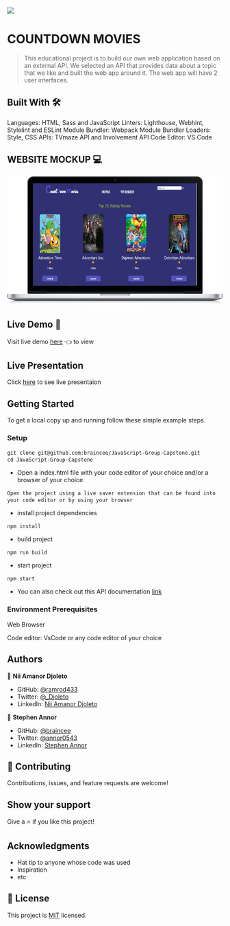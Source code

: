 ![](https://img.shields.io/badge/Microverse-blueviolet)

# COUNTDOWN MOVIES

> This educational project is to build our own web application based on an external API. We selected an API that provides data about a topic that we like and built the web app around it. The web app will have 2 user interfaces.

## Built With 🛠️

 Languages: HTML, Sass and JavaScript
 Linters: Lighthouse, Webhint, Stylelint and ESLint
 Module Bundler: Webpack
 Module Bundler Loaders: Style, CSS 
 APIs: TVmaze API and Involvement API
 Code Editor: VS Code

## WEBSITE MOCKUP 💻

![](./laptop%20(2).png)

## Live Demo 🔗

Visit live demo [here]() 👈 to view

## Live Presentation 

Click [here](https://drive.google.com/file/d/1yaGI6xswUWy5UKqW-7RR05TqYe1vsBBH/view?usp=sharing) to see live presentaion

## Getting Started

To get a local copy up and running follow these simple example steps.

### Setup

```
git clone git@github.com:braincee/JavaScript-Group-Capstone.git
cd JavaScript-Group-Capstone
```

- Open a index.html file with your code editor of your choice and/or a browser of your choice.

```
Open the project using a live saver extension that can be found into your code editor or by using your browser
```

- install project dependencies

```
npm install
```

- build project

```
npm run build
```

- start project

```
npm start
```

- You can also check out this API documentation [link]()

### Environment Prerequisites

Web Browser

Code editor: VsCode or any code editor of your choice

## Authors

👤 **Nii Amanor Djoleto**

- GitHub: [@ramrod433](https://github.com/ramrod433)
- Twitter: [@\_Djoleto](https://twitter.com/_djoleto_)
- LinkedIn: [Nii Amanor Djoleto](https://linkedin.com/in/nii-amanor-djoleto-072b8a14a)

👤 **Stephen Annor**

- GitHub: [@braincee](https://github.com/braincee)
- Twitter: [@annor0543](https://twitter.com/annor0543)
- LinkedIn: [Stephen Annor](https://www.linkedin.com/in/kwesi-appiah-1387801a1/)

## 🤝 Contributing

Contributions, issues, and feature requests are welcome!

## Show your support

Give a ⭐️ if you like this project!

## Acknowledgments

- Hat tip to anyone whose code was used
- Inspiration
- etc

## 📝 License

This project is [MIT](./MIT.md) licensed.
